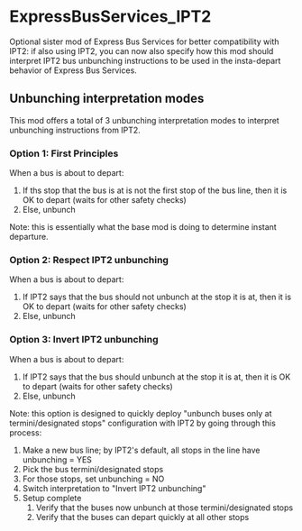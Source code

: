 # ExpressBusServices_IPT2
Optional sister mod of Express Bus Services for better compatibility with IPT2: if also using IPT2, you can now also specify how this mod should interpret IPT2 bus unbunching instructions to be used in the insta-depart behavior of Express Bus Services.

## Unbunching interpretation modes
This mod offers a total of 3 unbunching interpretation modes to interpret unbunching instructions from IPT2.

### Option 1: First Principles
When a bus is about to depart:
1. If ths stop that the bus is at is not the first stop of the bus line, then it is OK to depart (waits for other safety checks)
2. Else, unbunch

Note: this is essentially what the base mod is doing to determine instant departure.

### Option 2: Respect IPT2 unbunching
When a bus is about to depart:
1. If IPT2 says that the bus should not unbunch at the stop it is at, then it is OK to depart (waits for other safety checks)
2. Else, unbunch

### Option 3: Invert IPT2 unbunching
When a bus is about to depart:
1. If IPT2 says that the bus should unbunch at the stop it is at, then it is OK to depart (waits for other safety checks)
2. Else, unbunch

Note: this option is designed to quickly deploy "unbunch buses only at termini/designated stops" configuration with IPT2 by going through this process:
1. Make a new bus line; by IPT2's default, all stops in the line have unbunching = YES
2. Pick the bus termini/designated stops
3. For those stops, set unbunching = NO
4. Switch interpretation to "Invert IPT2 unbunching"
5. Setup complete
   1. Verify that the buses now unbunch at those termini/designated stops
   2. Verify that the buses can depart quickly at all other stops
